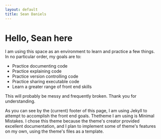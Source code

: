 ```yaml
---
layout: default
title: Sean Daniels
---
```

# Hello, Sean here

I am using this space as an environment to learn and practice a few things. In no particular order, my goals are to:

- Practice documenting code
- Practice explaining code
- Practice version controlling code
- Practice sharing executable code
- Learn a greater range of front end skills

This will probably be messy and frequently broken. Thank you for understanding.

As you can see by the (current) footer of this page, I am using Jekyll to attempt to accomplish the front end goals. Thetheme I am using is Minimal Mistakes. I chose this theme because the theme's creator provided excellent documentation, and I plan to implement some of theme's features on my own, using the theme's files as a template. 

